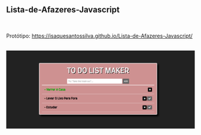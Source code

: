 ## Lista-de-Afazeres-Javascript

<br />

Protótipo: https://isaquesantossilva.github.io/Lista-de-Afazeres-Javascript/

<br />

<img src="https://github.com/IsaqueSantosSilva/Lista-de-Afazeres-Javascript/blob/main/assets/images/demo.png" alt="" width="1000" />


